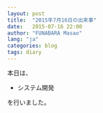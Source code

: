 ```yaml
---
layout: post
title:  "2015年7月16日の出来事"
date:   2015-07-16 22:00
author: "FUNABARA Masao"
lang: "ja"
categories: blog
tags: diary
---
```


本日は、

* システム開発

を行いました。
